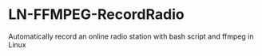 # LN-FFMPEG-RecordRadio
Automatically record an online radio station with bash script and ffmpeg in Linux
